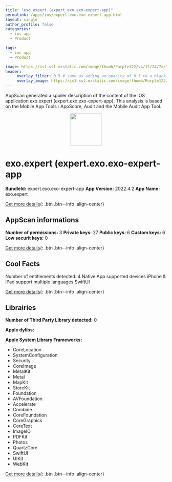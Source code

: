 ```yaml
---
title: "exo.expert (expert.exo.exo-expert-app)"
permalink: /apps/ios/expert.exo.exo-expert-app.html
layout: single
author_profile: false
categories: 
  - ios app 
  - Product 

tags: 
  - ios app 
  - Product 

image: https://is1-ssl.mzstatic.com/image/thumb/Purple122/v4/12/24/7a/12247a80-df15-0d61-cd39-9e36a2271ffe/AppIcon-1x_U007emarketing-0-7-0-85-220.png/512x512bb.jpg
header: 
     overlay_filter: 0.5 # same as adding an opacity of 0.5 to a black background
     overlay_image: https://is1-ssl.mzstatic.com/image/thumb/Purple122/v4/12/24/7a/12247a80-df15-0d61-cd39-9e36a2271ffe/AppIcon-1x_U007emarketing-0-7-0-85-220.png/512x512bb.jpg
---
```

AppScan generated a spoiler description of the content of the iOS application exo.expert (expert.exo.exo-expert-app). This analysis is based on the Mobile App Tools : AppScore, Audit and the Mobile Audit App Tool.

  
  
<div style="text-align: center;"><img src="https://is1-ssl.mzstatic.com/image/thumb/Purple122/v4/12/24/7a/12247a80-df15-0d61-cd39-9e36a2271ffe/AppIcon-1x_U007emarketing-0-7-0-85-220.png/512x512bb.jpg" width="100" height="100"></div>  
  
# exo.expert (expert.exo.exo-expert-app

**BundleId:** expert.exo.exo-expert-app
**App Version:** 2022.4.2
**App Name:** exo.expert


[Get more details](/pricing.html){: .btn .btn--info .align-center}  
  
## AppScan informations 

**Number of permissions:** 3
**Private keys:** 27
**Public keys:** 6
**Custom keys:** 6
**Low securit keys:** 0
  
[Get more details](/pricing.html){: .btn .btn--info .align-center}

## Cool Facts

Number of entitlements detected: 4
Native App
supported devices iPhone & iPad
support multiple languages
SwiftUI
  
[Get more details](/pricing.html){: .btn .btn--info .align-center}

## Librairies 
**Number of Third Party Library detected:** 0

**Apple dylibs:**


**Apple System Library Frameworks:**
- CoreLocation
- SystemConfiguration
- Security
- CoreImage
- MetalKit
- Metal
- MapKit
- StoreKit
- Foundation
- AVFoundation
- Accelerate
- Combine
- CoreFoundation
- CoreGraphics
- CoreText
- ImageIO
- PDFKit
- Photos
- QuartzCore
- SwiftUI
- UIKit
- WebKit


  
[Get more details](/pricing.html){: .btn .btn--info .align-center}

